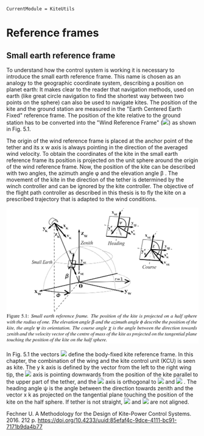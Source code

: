 ```@meta
CurrentModule = KiteUtils
```
# Reference frames

## Small earth reference frame

To understand how the control system is working it is necessary to introduce the small
earth reference frame. This name is chosen as an analogy to the geographic coordinate
system, describing a position on planet earth: It makes clear to the reader that navigation
methods, used on earth (like great circle navigation to find the shortest way between two
points on the sphere) can also be used to navigate kites. The position of the kite and
the ground station are measured in the "Earth Centered Earth Fixed" reference frame.
The position of the kite relative to the ground station has to be converted into the "Wind
Reference Frame" (<img src="https://render.githubusercontent.com/render/math?math=x_w , y_w , z_w">) as shown in Fig. 5.1. 

The origin of the wind reference
frame is placed at the anchor point of the tether and its x w axis is always pointing in
the direction of the averaged wind velocity. To obtain the coordinates of the kite in the
small earth reference frame its position is projected on the unit sphere around the origin
of the wind reference frame. Now, the position of the kite can be described with two
angles, the azimuth angle φ and the elevation angle β . The movement of the kite in the
direction of the tether is determined by the winch controller and can be ignored by the
kite controller. The objective of the flight path controller as described in this thesis is to
fly the kite on a prescribed trajectory that is adapted to the wind conditions.

<p align="center"><img src="./small_earth.png" width="800" /></p>

In Fig. 5.1 the vectors <img src="https://render.githubusercontent.com/render/math?math=x_k, y_k, z_k"> define the body-fixed kite reference frame. In this
chapter, the combination of the wing and the kite control unit (KCU) is seen as kite.
The y k axis is defined by the vector from the left to the right wing tip, the <img src="https://render.githubusercontent.com/render/math?math=z_k"> axis is
pointing downwards from the position of the kite parallel to the upper part of the tether,
and the <img src="https://render.githubusercontent.com/render/math?math=x_k"> axis is orthogonal to <img src="https://render.githubusercontent.com/render/math?math=y_k"> and <img src="https://render.githubusercontent.com/render/math?math=z_k"> . The heading angle ψ is the angle between the
direction towards zenith and the vector x k as projected on the tangential plane touching
the position of the kite on the half sphere. If tether is not straight, <img src="https://render.githubusercontent.com/render/math?math=z_k"> and <img src="https://render.githubusercontent.com/render/math?math=z_{SE}"> are not
aligned.

Fechner U. A Methodology for the Design of Kite-Power Control Systems. 2016. 212 p. https://doi.org/10.4233/uuid:85efaf4c-9dce-4111-bc91-7171b9da4b77